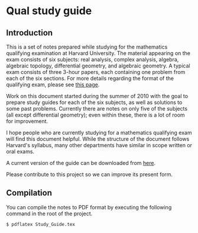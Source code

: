 Qual study guide
===========

Introduction
-----------

This is a set of notes prepared while studying for the mathematics qualifying examination at Harvard University. The material appearing on the exam consists of six subjects: real analysis, complex analysis, algebra, algebraic topology, differential geometry, and algebraic geometry. A typical exam consists of three 3-hour papers, each containing one problem from each of the six sections. For more details regarding the format of the qualifying exam, please see [this page](http://math.harvard.edu/graduate/index.html#qualifying).

Work on this document started during the summer of 2010 with the goal to prepare study guides for each of the six subjects, as well as solutions to some past problems. Currently there are notes on only five of the subjects (all except differential geometry); even within these, there is a lot of room for improvement.

I hope people who are currently studying for a mathematics qualifying exam will find this document helpful. While the structure of the document follows Harvard's syllabus, many other departments have similar in scope written or oral exams.

A current version of the guide can be downloaded from [here](http://math.harvard.edu/~nasko/documents/study_guide.pdf).

Please contribute to this project so we can improve its present form.

Compilation
-----------

You can compile the notes to PDF format by executing the following command in the root of the project.

```
$ pdflatex Study_Guide.tex
```